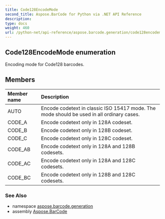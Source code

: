 ```yaml
---
title: Code128EncodeMode
second_title: Aspose.BarCode for Python via .NET API Reference
description: 
type: docs
weight: 460
url: /python-net/api-reference/aspose.barcode.generation/code128encodemode/
---
```


## Code128EncodeMode enumeration

Encoding mode for Code128 barcodes.

## Members
| Member name | Description |
| :- | :- |
|AUTO|Encode codetext in classic ISO 15417 mode. The mode should be used in all ordinary cases.|
|CODE_A|Encode codetext only in 128A codeset.|
|CODE_B|Encode codetext only in 128B codeset.|
|CODE_C|Encode codetext only in 128C codeset.|
|CODE_AB|Encode codetext only in 128A and 128B codesets.|
|CODE_AC|Encode codetext only in 128A and 128C codesets.|
|CODE_BC|Encode codetext only in 128B and 128C codesets.|

### See Also

* namespace [aspose.barcode.generation](/barcode/python-net/api-reference/aspose.barcode.generation/)
* assembly [Aspose.BarCode](/barcode/python-net/api-reference/)

